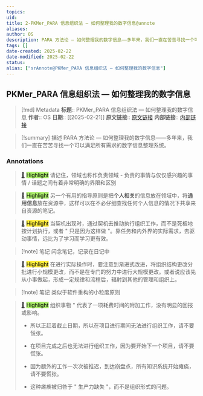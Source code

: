 ```yaml
---
topics: 
uid: 
title: 2-PKMer_PARA 信息组织法 — 如何整理我的数字信息@annote
aliases: 
author: OS
description: PARA 方法论 — 如何整理我的数字信息——多年来，我们一直在苦苦寻找一个可以满足所有需求的数字信息整理系统。
tags: []
date-created: 2025-02-22
date-modified: 2025-02-22
status: 
alias: ["srAnnote@PKMer_PARA 信息组织法 — 如何整理我的数字信息"]
---
```


## PKMer_PARA 信息组织法 — 如何整理我的数字信息

> [!md] Metadata
> **标题**:: PKMer_PARA 信息组织法 — 如何整理我的数字信息
> **作者**:: OS
> **日期**:: [[2025-02-21]]
> **原文链接**:: [原文链接](https://pkmer.cn/Pkmer-Docs/02-%E7%9F%A5%E8%AF%86%E7%AE%A1%E7%90%86%E5%9F%BA%E7%A1%80/para%E4%BF%A1%E6%81%AF%E7%BB%84%E7%BB%87%E6%B3%95/para%E4%BF%A1%E6%81%AF%E7%BB%84%E7%BB%87%E6%B3%95-%E5%A6%82%E4%BD%95%E6%95%B4%E7%90%86%E6%88%91%E7%9A%84%E6%95%B0%E5%AD%97%E4%BF%A1%E6%81%AF/)
> **内部链接**:: [内部链接](http://localhost:7026/unread/2)

> [!summary] 描述
> PARA 方法论 — 如何整理我的数字信息——多年来，我们一直在苦苦寻找一个可以满足所有需求的数字信息整理系统。

### Annotations

> [📌](<http://localhost:7026/reading/2#id=1740125232202>) <mark style="background-color: #a8ea68">Highlight</mark>
> 请记住，领域也称作负责领域 - 负责的事情与仅仅感兴趣的事情 / 话题之间有着非常明确的界限和区别

> [📌](<http://localhost:7026/reading/2#id=1740125239683>) <mark style="background-color: #a8ea68">Highlight</mark>
> 另一个有用的指导原则是把**个人相关**的信息放在领域中，将**通用信息**放在资源中，这样可以在不必仔细查找任何个人信息的情况下共享来自资源的笔记。

> [📌](<http://localhost:7026/reading/2#id=1740125287472>) <mark style="background-color: #ffeb3b">Highlight</mark>
> 当契机出现时，通过契机去推动执行组织工作，而不是死板地按计划执行，或者 " 只是因为这样做 "。靠任务和内外界的实际需求，去驱动事情，远比为了学习而学习更有效。

> [!note] 笔记
> 闪念笔记，记录在日记中

> [📌](<http://localhost:7026/reading/2#id=1740125325100>) <mark style="background-color: #ffeb3b">Highlight</mark>
> 在进行实际操作时，要注意到渐进式改进，将组织结构更改分批进行小规模更改，而不是在专门的努力中进行大规模更改。或者说应该先从小事做起，形成一定规律和流程后，辐射到其他的管理和组织上。

> [!note] 笔记
> 类似于软件重构的小粒度原则

> [📌](<http://localhost:7026/reading/2#id=1740128106104>) <mark style="background-color: #a8ea68">Highlight</mark>
> 组织事物 " 代表了一项耗费时间的附加工作，没有明显的回报或影响。
>
>
> * 所以正赶着截止日期，所以在项目进行期间无法进行组织工作，请不要慌张。
>
> * 在项目完成之后也无法进行组织工作，因为要开始下一个项目，请不要慌张。
>
> * 因为额外的工作一次次被推迟，到达崩盘点，所有知识系统开始瘫痪，请不要慌张。
>
> * 这种瘫痪被归咎于 " 生产力缺失 "，而不是组织形式的问题。
